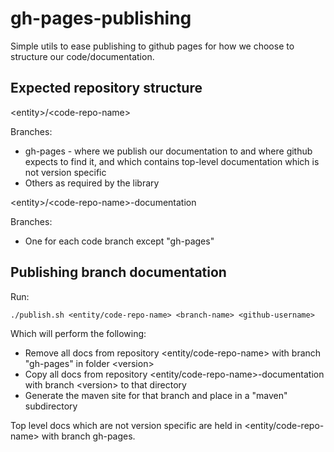 gh-pages-publishing
===================

Simple utils to ease publishing to github pages for how we choose to structure our code/documentation.

Expected repository structure
-----------------------------

&lt;entity>/&lt;code-repo-name>

Branches:
* gh-pages - where we publish our documentation to and where github expects to find it, and which contains top-level documentation which is not version specific
* Others as required by the library

&lt;entity>/&lt;code-repo-name>-documentation

Branches:
* One for each code branch except "gh-pages"

Publishing branch documentation
-------------------------------

Run:

    ./publish.sh <entity/code-repo-name> <branch-name> <github-username>

Which will perform the following:

* Remove all docs from repository &lt;entity/code-repo-name> with branch "gh-pages" in folder &lt;version>
* Copy all docs from repository &lt;entity/code-repo-name>-documentation with branch &lt;version> to that directory
* Generate the maven site for that branch and place in a "maven" subdirectory

Top level docs which are not version specific are held in &lt;entity/code-repo-name> with branch gh-pages.
